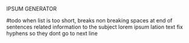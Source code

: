 IPSUM GENERATOR

#todo
when list is too short, breaks
non breaking spaces at end of sentences
related information to the subject
lorem ipsum lation text
fix hyphens so they dont go to next line
